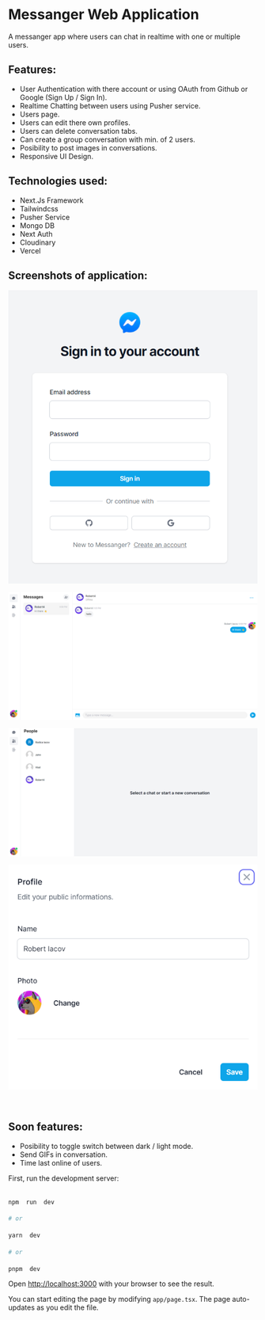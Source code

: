 # Messanger Web Application

  A messanger app where users can chat in realtime with one or multiple users.

## Features:

- User Authentication with there account or using OAuth from Github or Google (Sign Up / Sign In).
- Realtime Chatting between users using Pusher service.
- Users page.
- Users can edit there own profiles.
- Users can delete conversation tabs.
- Can create a group conversation with min. of 2 users.
- Posibility to post images in conversations.
- Responsive UI Design.

## Technologies used:
- Next.Js Framework
- Tailwindcss
- Pusher Service
- Mongo DB
- Next Auth
- Cloudinary
- Vercel

## Screenshots of application:

![Screenshot](./public/screenshots/ss4.png "Login page")

![Screenshot](./public/screenshots/ss1.png "Chat message page")

![Screenshot](./public/screenshots/ss2.png "Users page")

![Screenshot](./public/screenshots/ss3.png "Edit user page")

<br>

## Soon features:
- Posibility to toggle switch between dark / light mode.
- Send GIFs in conversation.
- Time last online of users.
  <br>

First, run the development server:

  

```bash

npm  run  dev

# or

yarn  dev

# or

pnpm  dev

```

  

Open [http://localhost:3000](http://localhost:3000) with your browser to see the result.

  

You can start editing the page by modifying `app/page.tsx`. The page auto-updates as you edit the file.
